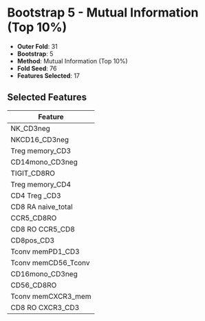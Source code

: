 # Bootstrap 5 - Mutual Information (Top 10%)

- **Outer Fold**: 31
- **Bootstrap**: 5
- **Method**: Mutual Information (Top 10%)
- **Fold Seed**: 76
- **Features Selected**: 17

## Selected Features

| Feature |
|---------|
| NK_CD3neg |
| NKCD16_CD3neg |
| Treg memory_CD3 |
| CD14mono_CD3neg |
| TIGIT_CD8RO |
| Treg memory_CD4 |
| CD4 Treg _CD3 |
| CD8 RA naive_total |
| CCR5_CD8RO |
| CD8 RO CCR5_CD8 |
| CD8pos_CD3 |
| Tconv memPD1_CD3 |
| Tconv memCD56_Tconv |
| CD16mono_CD3neg |
| CD56_CD8RO |
| Tconv memCXCR3_mem |
| CD8 RO CXCR3_CD3 |
